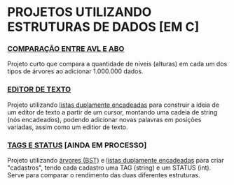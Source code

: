 # PROJETOS UTILIZANDO ESTRUTURAS DE DADOS [EM C]

### <a href="https://github.com/heloisaPazeti/EstruturaDeDados/tree/main/Projetos%20Utilizando%20EDs/AVL_ABO_Compare">COMPARAÇÃO ENTRE AVL E ABO</a>
Projeto curto que compara a quantidade de níveis (alturas) em cada um dos tipos de árvores ao adicionar 1.000.000 dados.

### <a href="https://github.com/heloisaPazeti/EstruturaDeDados/tree/main/Projetos%20Utilizando%20EDs/EditorTexto">EDITOR DE TEXTO</a>

Projeto utilizando <a href="https://github.com/heloisaPazeti/EstruturaDeDados/tree/main/Listas/Lista_Duplamente_Encadeada_Plus">listas duplamente encadeadas</a> para construir a ideia de um editor de texto a partir de um cursor, montando uma cadeia de string (nós encadeados), podendo adicionar novas palavras em posições
variadas, assim como um editior de texto.

### <a href="">TAGS E STATUS</a> [AINDA EM PROCESSO]

Projeto utilizando <a href="https://github.com/heloisaPazeti/EstruturaDeDados/tree/main/Arvores/Arvores_Binarias_Simples/Binary_Search_Tree_1">árvores (BST)</a> e <a href="https://github.com/heloisaPazeti/EstruturaDeDados/tree/main/Listas/Lista_Duplamente_Encadeada_Plus">listas duplamente encadeadas</a> para criar "cadastros", tendo cada cadastro uma TAG (string) e um STATUS (int).
Serve para comparar o rendimento das duas diferentes estruturas.
